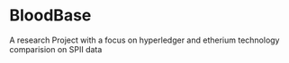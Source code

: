 # BloodBase
A research Project with a focus on hyperledger and etherium technology comparision on SPII data

